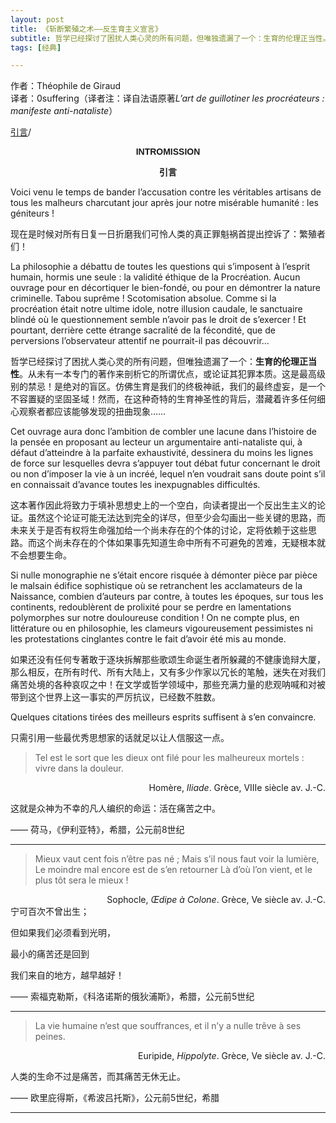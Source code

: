 ```yaml
---
layout: post
title: 《斩断繁殖之术——反生育主义宣言》
subtitle: 哲学已经探讨了困扰人类心灵的所有问题，但唯独遗漏了一个：生育的伦理正当性。
tags: [经典]

---
```

作者：Théophile de Giraud<br>
译者：0suffering（译者注：译自法语原著*L’art de guillotiner les procréateurs : manifeste anti-nataliste*）

<a href="#intro">引言</a>/



<p style="text-align: center; font-family: 'Arial', sans-serif; font-weight: bold;">INTROMISSION</p>
<p id="intro" style="text-align: center; font-family: 'SimHei', sans-serif; font-weight: bold;">引言</p>

Voici venu le temps de bander l’accusation contre les véritables artisans de tous les malheurs charcutant jour après jour notre misérable humanité : les géniteurs !

现在是时候对所有日复一日折磨我们可怜人类的真正罪魁祸首提出控诉了：繁殖者们！

La philosophie a débattu de toutes les questions qui s’imposent à l’esprit humain, hormis une seule : la validité éthique de la Procréation. Aucun ouvrage pour en décortiquer le bien-fondé, ou pour en démontrer la nature criminelle. Tabou suprême ! Scotomisation absolue. Comme si la procréation était notre ultime idole, notre illusion caudale, le sanctuaire blindé où le questionnement semble n’avoir pas le droit de s’exercer ! Et pourtant, derrière cette étrange sacralité de la fécondité, que de perversions l’observateur attentif ne pourrait-il pas découvrir…

哲学已经探讨了困扰人类心灵的所有问题，但唯独遗漏了一个：**生育的伦理正当性**。从未有一本专门的著作来剖析它的所谓优点，或论证其犯罪本质。这是最高级别的禁忌！是绝对的盲区。仿佛生育是我们的终极神祇，我们的最终虚妄，是一个不容置疑的坚固圣域！然而，在这种奇特的生育神圣性的背后，潜藏着许多任何细心观察者都应该能够发现的扭曲现象……

Cet ouvrage aura donc l’ambition de combler une lacune dans l’histoire de la pensée en proposant au lecteur un argumentaire anti-nataliste qui, à défaut d’atteindre à la parfaite exhaustivité, dessinera du moins les lignes de force sur lesquelles devra s’appuyer tout débat futur concernant le droit ou non d’imposer la vie à un incréé, lequel n’en voudrait sans doute point s’il en connaissait d’avance toutes les inexpugnables difficultés.

这本著作因此将致力于填补思想史上的一个空白，向读者提出一个反出生主义的论证。虽然这个论证可能无法达到完全的详尽，但至少会勾画出一些关键的思路，而未来关于是否有权将生命强加给一个尚未存在的个体的讨论，定将依赖于这些思路。而这个尚未存在的个体如果事先知道生命中所有不可避免的苦难，无疑根本就不会想要生命。

Si nulle monographie ne s’était encore risquée à démonter pièce par pièce le malsain édifice sophistique où se retranchent les acclamateurs de la Naissance, combien d’auteurs par contre, à toutes les époques, sur tous les continents, redoublèrent de prolixité pour se perdre en lamentations polymorphes sur notre douloureuse condition ! On ne compte plus, en littérature ou en philosophie, les clameurs vigoureusement pessimistes ni les protestations cinglantes contre le fait d’avoir été mis au monde.

如果还没有任何专著敢于逐块拆解那些歌颂生命诞生者所躲藏的不健康诡辩大厦，那么相反，在所有时代、所有大陆上，又有多少作家以冗长的笔触，迷失在对我们痛苦处境的各种哀叹之中！在文学或哲学领域中，那些充满力量的悲观呐喊和对被带到这个世界上这一事实的严厉抗议，已经数不胜数。

Quelques citations tirées des meilleurs esprits suffisent à s’en convaincre.

只需引用一些最优秀思想家的话就足以让人信服这一点。

> Tel est le sort que les dieux ont filé pour les malheureux mortels : vivre dans la douleur.

<div style="text-align: right;">
Homère, <i>Iliade</i>. Grèce, VIIIe siècle av. J.-C.
</div>

这就是众神为不幸的凡人编织的命运：活在痛苦之中。

—— 荷马，《伊利亚特》，希腊，公元前8世纪



------



> Mieux vaut cent fois n’être pas né ; 
> Mais s’il nous faut voir la lumière, 
> Le moindre mal encore est de s’en retourner 
> Là d’où l’on vient, et le plus tôt sera le mieux !

<div style="text-align: right;">
Sophocle, <i>Œdipe à Colone</i>. Grèce, Ve siècle av. J.-C.
</div>
宁可百次不曾出生； 

但如果我们必须看到光明， 

最小的痛苦还是回到 

我们来自的地方，越早越好！

—— 索福克勒斯，《科洛诺斯的俄狄浦斯》，希腊，公元前5世纪



------



> La vie humaine n’est que souffrances, et il n’y a nulle trêve à ses peines.
>

<div style="text-align: right;">
Euripide, <i>Hippolyte</i>. Grèce, Ve siècle av. J.-C.
</div>

人类的生命不过是痛苦，而其痛苦无休无止。

—— 欧里庇得斯，《希波吕托斯》，公元前5世纪，希腊



------











